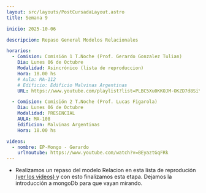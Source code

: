 ```yaml
---
layout: src/layouts/PostCursadaLayout.astro
title: Semana 9

inicio: 2025-10-06

descripcion: Repaso General Modelos Relacionales

horarios:
  - Comision: Comisión 1 T.Noche (Prof. Gerardo Gonzalez Tulian)
    Dia: Lunes 06 de Octubre
    Modalidad: Asincrónico (lista de reproduccion)
    Hora: 18.00 hs
    # Aula: MA-112
    # Edificio: Edificio Malvinas Argentinas
    URL: https://www.youtube.com/playlist?list=PLBC5Xu0KKOJM-OKZD7d8SiYMo3L0PEGwR

  - Comision: Comisión 2 T.Noche (Prof. Lucas Figarola)
    Dia: Lunes 06 de Octubre
    Modalidad: PRESENCIAL
    AULA: MA-108
    Edificion: Malvinas Argentinas
    Hora: 18.00 hs

videos:
  - nombre: EP-Mongo - Gerardo
    urlYoutube: https://www.youtube.com/watch?v=BEyaztGqFRk
---
```


- Realizamos un repaso del modelo Relacion en esta lista de reprodución<a href="https://www.youtube.com/playlist?list=PLBC5Xu0KKOJM-OKZD7d8SiYMo3L0PEGwR" target="_blank"> (ver los videos) </a>
  y con esto finalizamos esta etapa. Dejamos la introducción a mongoDb para que vayan mirando.
